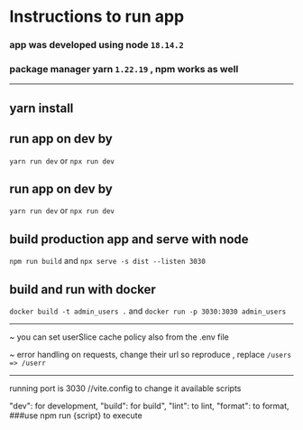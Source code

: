 # Instructions to run app
### app was developed using node `18.14.2`
### package manager yarn `1.22.19` , npm works as well
***
## yarn install

## run app on dev by
`yarn run dev`
or
`npx run dev`

## run app on dev by
`yarn run dev`
or
`npx run dev`

## build production app and serve with node
`npm run build`
and
`npx serve -s dist --listen 3030`

## build and run with docker
`docker build -t admin_users .`
and
`docker run -p 3030:3030 admin_users`

***
~ you can set userSlice cache policy also from the .env file

~ error handling on requests, change their url so reproduce , replace ``/users => /userr``

***


running port is 3030 //vite.config to change it
available scripts

"dev": for development,
"build": for build",
"lint": to lint,
"format": to format,
###use npm run {script} to execute